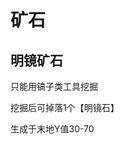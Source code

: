 <!--
 * @Author: Moraxyc me@morax.icu
 * @Date: 2023-06-21 22:42:35
 * @LastEditors: Moraxyc me@morax.icu
 * @LastEditTime: 2023-06-21 22:43:50
 * @FilePath: /docs/docs/item/ore.md
 * @Description: 
 * 
 * Copyright (c) 2023 by Moraxyc, All Rights Reserved. 
-->
# 矿石

## **明镜矿石**

只能用镐子类工具挖掘

挖掘后可掉落1个【明镜石】

生成于末地Y值30-70

